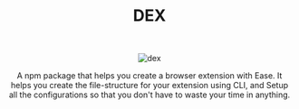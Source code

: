 <div align="center">
  
# DEX
<br>
  
![dex](https://github.com/Ronit-gurjar/DEX/assets/92150685/75c1e1ce-12ef-439b-a81a-fc59bb660433)

A npm package that helps you create a browser extension with Ease.
It helps you create the file-structure for your extension using CLI, and Setup all the configurations so that you don't have to waste your time in anything.
<div>
